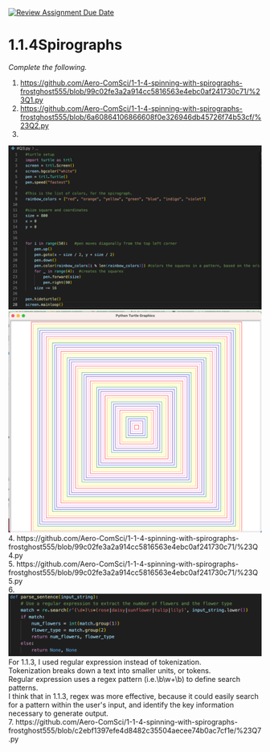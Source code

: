 [![Review Assignment Due Date](https://classroom.github.com/assets/deadline-readme-button-22041afd0340ce965d47ae6ef1cefeee28c7c493a6346c4f15d667ab976d596c.svg)](https://classroom.github.com/a/SkD24yV8)
# 1.1.4Spirographs

*Complete the following.*
1. https://github.com/Aero-ComSci/1-1-4-spinning-with-spirographs-frostghost555/blob/99c02fe3a2a914cc5816563e4ebc0af241730c71/%23Q1.py
2. https://github.com/Aero-ComSci/1-1-4-spinning-with-spirographs-frostghost555/blob/6a60864106866608f0e326946db45726f74b53cf/%23Q2.py
3. 
<img src = "https://github.com/Aero-ComSci/1-1-4-spinning-with-spirographs-frostghost555/blob/99c02fe3a2a914cc5816563e4ebc0af241730c71/spirograph_code.png">
<img src = "https://github.com/Aero-ComSci/1-1-4-spinning-with-spirographs-frostghost555/blob/99c02fe3a2a914cc5816563e4ebc0af241730c71/spirograph_output.png">
4. https://github.com/Aero-ComSci/1-1-4-spinning-with-spirographs-frostghost555/blob/99c02fe3a2a914cc5816563e4ebc0af241730c71/%23Q4.py <br>
5. https://github.com/Aero-ComSci/1-1-4-spinning-with-spirographs-frostghost555/blob/99c02fe3a2a914cc5816563e4ebc0af241730c71/%23Q5.py <br>
6. <img src = "https://github.com/Aero-ComSci/1-1-4-spinning-with-spirographs-frostghost555/blob/c2ebf1397efe4d8482c35504aecee74b0ac7cf1e/1.1.3_regex_code.png">
For 1.1.3, I used regular expression instead of tokenization. <br>
Tokenization breaks down a text into smaller units, or tokens. <br>
Regular expression uses a regex pattern (i.e.\b\w+\b) to define search patterns. <br>
I think that in 1.1.3, regex was more effective, because it could easily search for a pattern within the user's input, and identify the key information necessary to generate output. <br>
7. https://github.com/Aero-ComSci/1-1-4-spinning-with-spirographs-frostghost555/blob/c2ebf1397efe4d8482c35504aecee74b0ac7cf1e/%23Q7.py
